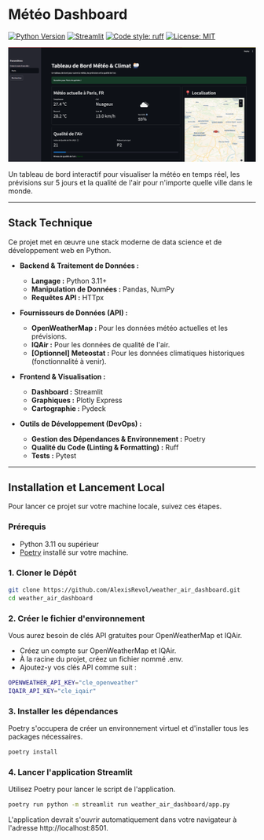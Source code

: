 # Météo Dashboard

[![Python Version](https://img.shields.io/badge/Python-3.11+-blue.svg)](https://www.python.org/downloads/)
[![Streamlit](https://img.shields.io/badge/Framework-Streamlit-red.svg)](https://streamlit.io)
[![Code style: ruff](https://img.shields.io/endpoint?url=https://raw.githubusercontent.com/astral-sh/ruff/main/assets/badge/v2.json)](https://github.com/astral-sh/ruff)
[![License: MIT](https://img.shields.io/badge/License-MIT-yellow.svg)](https://opensource.org/licenses/MIT)

![Aperçu du Dashboard](https://raw.githubusercontent.com/AlexisRevol/weather_air_dashboard/main/.github/assets/demo_weather.gif)

Un tableau de bord interactif pour visualiser la météo en temps réel, les prévisions sur 5 jours et la qualité de l'air pour n'importe quelle ville dans le monde.

---


## Stack Technique

Ce projet met en œuvre une stack moderne de data science et de développement web en Python.

*   **Backend & Traitement de Données :**
    *   **Langage :** Python 3.11+
    *   **Manipulation de Données :** Pandas, NumPy
    *   **Requêtes API :** HTTpx

*   **Fournisseurs de Données (API) :**
    *   **OpenWeatherMap :** Pour les données météo actuelles et les prévisions.
    *   **IQAir :** Pour les données de qualité de l'air.
    *   **[Optionnel] Meteostat :** Pour les données climatiques historiques (fonctionnalité à venir).

*   **Frontend & Visualisation :**
    *   **Dashboard :** Streamlit
    *   **Graphiques :** Plotly Express
    *   **Cartographie :** Pydeck

*   **Outils de Développement (DevOps) :**
    *   **Gestion des Dépendances & Environnement :** Poetry
    *   **Qualité du Code (Linting & Formatting) :** Ruff
    *   **Tests :** Pytest

---

## Installation et Lancement Local

Pour lancer ce projet sur votre machine locale, suivez ces étapes.

### Prérequis

*   Python 3.11 ou supérieur
*   [Poetry](https://python-poetry.org/docs/#installation) installé sur votre machine.

### 1. Cloner le Dépôt

```bash
git clone https://github.com/AlexisRevol/weather_air_dashboard.git
cd weather_air_dashboard
```

### 2. Créer le fichier d'environnement

Vous aurez besoin de clés API gratuites pour OpenWeatherMap et IQAir.

* Créez un compte sur OpenWeatherMap et IQAir.
* À la racine du projet, créez un fichier nommé .env.
* Ajoutez-y vos clés API comme suit :

```bash
OPENWEATHER_API_KEY="cle_openweather"
IQAIR_API_KEY="cle_iqair"
```

### 3. Installer les dépendances

Poetry s'occupera de créer un environnement virtuel et d'installer tous les packages nécessaires.

```bash
poetry install
```

### 4. Lancer l'application Streamlit

Utilisez Poetry pour lancer le script de l'application.

```bash
poetry run python -m streamlit run weather_air_dashboard/app.py
```

L'application devrait s'ouvrir automatiquement dans votre navigateur à l'adresse http://localhost:8501.
